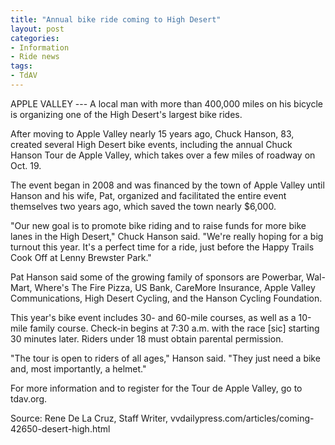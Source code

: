 ```yaml
---
title: "Annual bike ride coming to High Desert"
layout: post
categories:
- Information
- Ride news
tags:
- TdAV
---
```


APPLE VALLEY --- A local man with more than 400,000 miles on his bicycle is organizing one of the High Desert's largest bike rides.

After moving to Apple Valley nearly 15 years ago, Chuck Hanson, 83, created several High Desert bike events, including the annual Chuck Hanson Tour de Apple Valley, which takes over a few miles of roadway on Oct. 19.

The event began in 2008 and was financed by the town of Apple Valley until Hanson and his wife, Pat, organized and facilitated the entire event themselves two years ago, which saved the town nearly $6,000.

"Our new goal is to promote bike riding and to raise funds for more bike lanes in the High Desert," Chuck Hanson said. "We're really hoping for a big turnout this year. It's a perfect time for a ride, just before the Happy Trails Cook Off at Lenny Brewster Park."

Pat Hanson said some of the growing family of sponsors are Powerbar, Wal-Mart, Where's The Fire Pizza, US Bank, CareMore Insurance, Apple Valley Communications, High Desert Cycling, and the Hanson Cycling Foundation.

This year's bike event includes 30- and 60-mile courses, as well as a 10-mile family course. Check-in begins at 7:30 a.m. with the race \[sic\] starting 30 minutes later. Riders under 18 must obtain parental permission.

"The tour is open to riders of all ages," Hanson said. "They just need a bike and, most importantly, a helmet."

For more information and to register for the Tour de Apple Valley, go to tdav.org.

Source: Rene De La Cruz, Staff Writer, vvdailypress.com/articles/coming-42650-desert-high.html